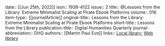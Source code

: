 date:: [[Jun 25th, 2022]]
issn:: 1938-4122
issue:: 2
title:: @Lessons from the Library: Extreme Minimalist Scaling at Pirate Ebook Platforms
volume:: 016
item-type:: [[journalArticle]]
original-title:: Lessons from the Library: Extreme Minimalist Scaling at Pirate Ebook Platforms
short-title:: Lessons from the Library
publication-title:: Digital Humanities Quarterly
journal-abbreviation:: DHQ
authors:: [[Martin Paul Eve]]
links:: [Local library](zotero://select/groups/2386895/items/HY2Y4WPW), [Web library](https://www.zotero.org/groups/2386895/items/HY2Y4WPW)
